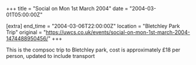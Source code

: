 +++
title = "Social on Mon 1st March 2004"
date = "2004-03-01T05:00:00Z"

[extra]
end_time = "2004-03-06T22:00:00Z"
location = "Bletchley Park Trip"
original = "https://uwcs.co.uk/events/social-on-mon-1st-march-2004-1474488950456/"
+++

This is the compsoc trip to Bletchley park, cost is approximately £18 per person, updated to include transport

